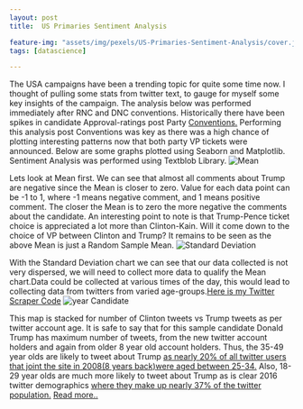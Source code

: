 ```yaml
---
layout: post
title:  US Primaries Sentiment Analysis

feature-img: "assets/img/pexels/US-Primaries-Sentiment-Analysis/cover.jpg"
tags: [datascience]

---
```


The USA campaigns have been a trending topic for quite some time now. I thought of pulling
some stats from twitter text, to gauge for myself some key insights of the campaign. The analysis below was performed immediately after RNC and DNC conventions. Historically there have been spikes in candidate Approval-ratings post Party [Conventions.](http://www.economist.com/blogs/graphicdetail/2016/08/daily-chart-2)
Performing this analysis post Conventions was key as there was a high chance of plotting interesting patterns now that both party VP tickets were announced. Below are some graphs plotted using Seaborn and Matplotlib. Sentiment Analysis was performed using Textblob Library.
![Mean]({{site.baseurl}}/assets/img/pexels/US-Primaries-Sentiment-Analysis/mean_cltr.v1.png)


Lets look at Mean first. We can see that almost all comments about Trump are negative since the Mean is closer to zero. Value for each data point can be -1 to 1, where -1 means negative comment, and 1 means positive comment. The closer the Mean is to zero the more negative the comments about the candidate. An interesting point to note is that Trump-Pence ticket choice is appreciated a lot more than Clinton-Kain. Will it come down to the choice of VP between Clinton and Trump? It remains to be seen as the above Mean is just a Random Sample Mean.
![Standard Deviation]({{site.baseurl}}/assets/img/pexels/US-Primaries-Sentiment-Analysis/stadard_devi.v1.png)

With the Standard Deviation chart we can see that our data collected is not very dispersed, we will need to collect more data to qualify the Mean chart.Data could be collected at various times of the day, this would lead to collecting data from twitters from varied age-groups.[Here is my Twitter Scraper Code](https://github.com/ashm8206/ClintonTrumpPostConventions/blob/master/scraper.py)
![year Candidate]({{site.baseurl}}/assets/img/pexels/US-Primaries-Sentiment-Analysis/year_candi.v2.png)

This map is stacked for number of Clinton tweets vs Trump tweets as per twitter account age. It is safe to say that for this sample candidate Donald Trump has maximum number of tweets, from the new twitter account holders and again from older 8 year old account holders.
Thus, the 35-49 year olds are likely to tweet about Trump [as nearly 20% of all twitter users that joint the site in 2008(8 years back)were aged between 25-34.](http://www.pewinternet.org/2009/02/12/twitter-and-status-updating) Also, 18-29 year olds are much more likely to tweet about Trump as is clear 2016 twitter demographics [where they make up nearly 37% of the twitter population.](https://blog.hootsuite.com/top-social-media-sites-matter-to-marketers/)
[Read more..](https://github.com/ashm8206/ClintonTrumpPostConventions/blob/master/ClintonTrumpPostConventions.ipynb)
